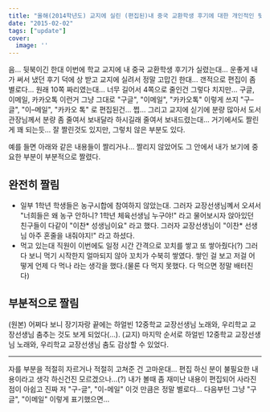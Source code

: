 ```yaml
---
title: "올해(2014학년도) 교지에 실린 (편집된)내 중국 교환학생 후기에 대한 개인적인 뒷북.."
date: "2015-02-02"
tags: ["update"]
cover:
  image: ''
---
```


음... 뒷북이긴 한대 이번에 학교 교지에 내 중국 교환학생 후기가 실렸는대... 운좋게 내가 써서 냈던 후기 덕에 상 받고 교지에 실려서 정말 고맙긴 한대... 갠적으로 편집이 좀 별로다... 원래 10쪽 짜리였는대... 너무 길어서 4쪽으로 줄인건 그렇다 치지만... 구글, 이메일, 카카오톡 이런거 그냥 그대로 "구글", "이메일", "카카오톡" 이렇게 쓰지 "구–글", "이–메일", "카카오 톡" 로 편집된건... 쩝... 그리고 교지에 싣기에 분량 많아서 도서관장님께서 분량 좀 줄여서 보내달라 하시길래 줄여서 보내드렸는대... 거기에서도 짤린게 꽤 되는듯... 잘 짤린것도 있지만, 그렇치 않은 부분도 있다.

예를 들면 아래와 같은 내용들이 짤리거나... 짤리지 않았어도 그 안에서 내가 보기에 중요한 부분이 부분적으로 짤렸다.

## 완전히 짤림
- 일부 1학년 학생들은 농구시합에 참여하지 않았는대. 그러자 교장선생님꼐서 오셔서 "너희들은 왜 농구 안하니? 1학년 체육선생님 누구야!" 라고 물어보시자 앉아있던 친구들이 다같이 "이찬* 성생님이요" 라고 했다. 그러자 교장선생님이 "이찬* 선생님 아주 혼줄을 내줘야지!" 라고 하셨다.
- 먹고 있는대 직원이 이번에도 일정 시간 간격으로 꼬치를 쌓고 또 쌓아줬다(?) 그러다 보니 먹기 시작한지 얼마되지 않아 꼬치가 수북히 쌓였다. 쌓인 걸 보고 저걸 어떻게 언제 다 먹나 라는 생각을 했다.(물론 다 먹지 못했다. 다 먹으면 정말 배터진다)


## 부분적으로 짤림

(원본)
어쩌다 보니 장기자랑 끝에는 하얼빈 12중학교 교장선생님 노래와, 우리학교 교장선생님 춤추는 것도 보게 되었다(...).
(교지)
마지막 순서로 하얼빈 12중학교 교장선생님 노래와, 우리학교 교장선생님 춤도 감상할 수 있었다.

---
자를 부분을 적절히 자르거나 적절히 고쳐준 건 고마운대... 편집 하신 분이 불필요한 내용이라고 생각 하신건진 모르겠으나...(?) 내가 볼때 좀 재미난 내용이 편집되어 사라진 점이 아쉽고
진짜 저 "구-글", "이-메일" 이것 만큼은 정말 별로다... 다음부턴 그냥 "구글", "이메일" 이렇게 표기했으면...
